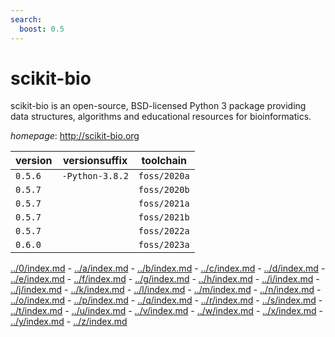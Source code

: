 ```yaml
---
search:
  boost: 0.5
---
```

# scikit-bio

scikit-bio is an open-source, BSD-licensed Python 3 package providing data structures, algorithms and educational resources for bioinformatics.

*homepage*: <http://scikit-bio.org>

version | versionsuffix | toolchain
--------|---------------|----------
``0.5.6`` | ``-Python-3.8.2`` | ``foss/2020a``
``0.5.7`` |  | ``foss/2020b``
``0.5.7`` |  | ``foss/2021a``
``0.5.7`` |  | ``foss/2021b``
``0.5.7`` |  | ``foss/2022a``
``0.6.0`` |  | ``foss/2023a``

[../0/index.md](0) - [../a/index.md](a) - [../b/index.md](b) - [../c/index.md](c) - [../d/index.md](d) - [../e/index.md](e) - [../f/index.md](f) - [../g/index.md](g) - [../h/index.md](h) - [../i/index.md](i) - [../j/index.md](j) - [../k/index.md](k) - [../l/index.md](l) - [../m/index.md](m) - [../n/index.md](n) - [../o/index.md](o) - [../p/index.md](p) - [../q/index.md](q) - [../r/index.md](r) - [../s/index.md](s) - [../t/index.md](t) - [../u/index.md](u) - [../v/index.md](v) - [../w/index.md](w) - [../x/index.md](x) - [../y/index.md](y) - [../z/index.md](z)

